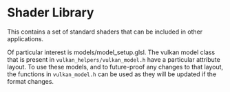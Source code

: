 # Shader Library

This contains a set of standard shaders that can be included in other
applications.

Of particular interest is models/model_setup.glsl. The vulkan model
class that is present in `vulkan_helpers/vulkan_model.h` have a particular
attribute layout. To use these models, and to future-proof any changes
to that layout, the functions in `vulkan_model.h` can be used
as they will be updated if the format changes.

